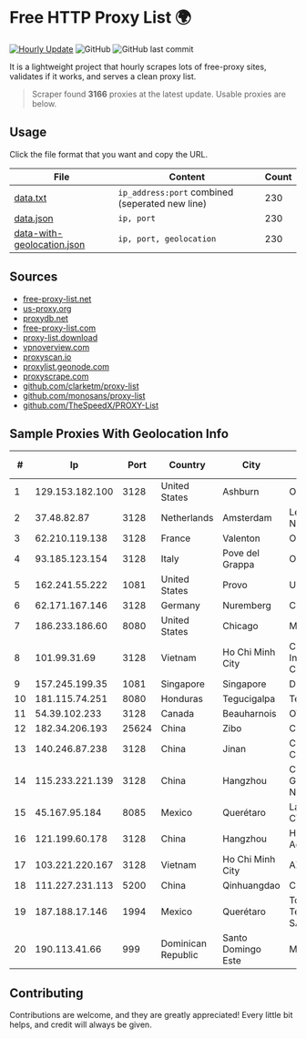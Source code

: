 
# Free HTTP Proxy List 🌍

[![Hourly Update](https://github.com/mertguvencli/http-proxy-list/actions/workflows/main.yml/badge.svg?branch=main)](https://github.com/mertguvencli/http-proxy-list/actions/workflows/main.yml)
![GitHub](https://img.shields.io/github/license/mertguvencli/http-proxy-list)
![GitHub last commit](https://img.shields.io/github/last-commit/mertguvencli/http-proxy-list)

It is a lightweight project that hourly scrapes lots of free-proxy sites, validates if it works, and serves a clean proxy list.


> Scraper found **3166** proxies at the latest update. Usable proxies are below.

## Usage

Click the file format that you want and copy the URL.


|File|Content|Count|
|----|-------|-----|
|[data.txt](https://raw.githubusercontent.com/mertguvencli/http-proxy-list/main/proxy-list/data.txt)|`ip_address:port` combined (seperated new line)|230|
|[data.json](https://raw.githubusercontent.com/mertguvencli/http-proxy-list/main/proxy-list/data.json)|`ip, port`|230|
|[data-with-geolocation.json](https://raw.githubusercontent.com/mertguvencli/http-proxy-list/main/proxy-list/data-with-geolocation.json)|`ip, port, geolocation`|230|

## Sources

* [free-proxy-list.net](https://free-proxy-list.net)
* [us-proxy.org](https://www.us-proxy.org)
* [proxydb.net](http://proxydb.net)
* [free-proxy-list.com](https://free-proxy-list.com/?page=&port=&type%5B%5D=http&type%5B%5D=https&up_time=0&search=Search)
* [proxy-list.download](https://www.proxy-list.download/HTTP)
* [vpnoverview.com](https://vpnoverview.com/privacy/anonymous-browsing/free-proxy-servers)
* [proxyscan.io](https://www.proxyscan.io)
* [proxylist.geonode.com](https://proxylist.geonode.com/api/proxy-list?limit=300&page=1&sort_by=lastChecked&sort_type=desc&protocols=http,https)
* [proxyscrape.com](https://api.proxyscrape.com/v2/?request=displayproxies&protocol=http&timeout=10000&country=all&ssl=all&anonymity=all)
* [github.com/clarketm/proxy-list](https://raw.githubusercontent.com/clarketm/proxy-list/master/proxy-list-raw.txt)
* [github.com/monosans/proxy-list](https://raw.githubusercontent.com/monosans/proxy-list/main/proxies/http.txt)
* [github.com/TheSpeedX/PROXY-List](https://raw.githubusercontent.com/TheSpeedX/PROXY-List/master/http.txt)


## Sample Proxies With Geolocation Info

|#|Ip|Port|Country|City|Internet Service Provider|
|-|--|----|-------|----|-------------------------|
|1|129.153.182.100|3128|United States|Ashburn|Oracle Corporation|
|2|37.48.82.87|3128|Netherlands|Amsterdam|LeaseWeb Netherlands B.V.|
|3|62.210.119.138|3128|France|Valenton|Online S.A.S.|
|4|93.185.123.154|3128|Italy|Pove del Grappa|Omegacom S.R.L.S.|
|5|162.241.55.222|1081|United States|Provo|Unified Layer|
|6|62.171.167.146|3128|Germany|Nuremberg|Contabo GmbH|
|7|186.233.186.60|8080|United States|Chicago|Maxihost LTDA|
|8|101.99.31.69|3128|Vietnam|Ho Chi Minh City|CMC Telecom Infrastructure Company|
|9|157.245.199.35|1081|Singapore|Singapore|DigitalOcean, LLC|
|10|181.115.74.251|8080|Honduras|Tegucigalpa|Telgua|
|11|54.39.102.233|3128|Canada|Beauharnois|OVH SAS|
|12|182.34.206.193|25624|China|Zibo|Chinanet|
|13|140.246.87.238|3128|China|Jinan|Cloud Computing Corporation|
|14|115.233.221.139|3128|China|Hangzhou|China Telecom Next Generation Carrier Network|
|15|45.167.95.184|8085|Mexico|Querétaro|Lantointernet SA De CV|
|16|121.199.60.178|3128|China|Hangzhou|Hangzhou Alibaba Advertising Co|
|17|103.221.220.167|3128|Vietnam|Ho Chi Minh City|AZDIGI Corporation|
|18|111.227.231.113|5200|China|Qinhuangdao|Chinanet|
|19|187.188.17.146|1994|Mexico|Querétaro|Total Play Telecomunicaciones SA De CV|
|20|190.113.41.66|999|Dominican Republic|Santo Domingo Este|MR Networking, SRL|



## Contributing

Contributions are welcome, and they are greatly appreciated! Every
little bit helps, and credit will always be given.

